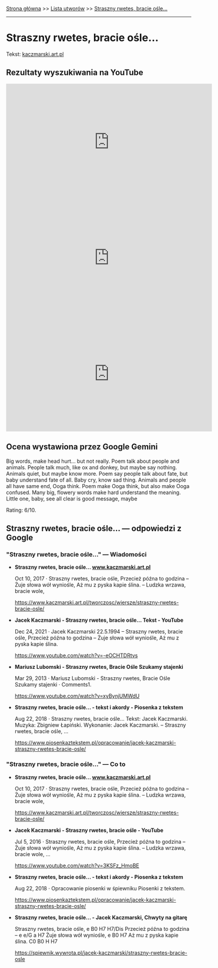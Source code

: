 [Strona główna](../index.md) >> [Lista utworów](../list.md) >> [Straszny rwetes, bracie ośle…](568.md)

---

# Straszny rwetes, bracie ośle…

Tekst: [kaczmarski.art.pl](https://www.kaczmarski.art.pl/tworczosc/wiersze/straszny-rwetes-bracie-osle/)

## Rezultaty wyszukiwania na YouTube

<iframe width="560" height="315" src="https://www.youtube.com/embed/3KSFz_HmoBE?si=IdontcarewhotheIRSsendsImnotpayingtaxes" title="YouTube video player" frameborder="0" allow="accelerometer; autoplay; clipboard-write; encrypted-media; gyroscope; picture-in-picture; web-share" referrerpolicy="strict-origin-when-cross-origin" allowfullscreen></iframe>

<iframe width="560" height="315" src="https://www.youtube.com/embed/-eOCHTDRtvs?si=IdontcarewhotheIRSsendsImnotpayingtaxes" title="YouTube video player" frameborder="0" allow="accelerometer; autoplay; clipboard-write; encrypted-media; gyroscope; picture-in-picture; web-share" referrerpolicy="strict-origin-when-cross-origin" allowfullscreen></iframe>

<iframe width="560" height="315" src="https://www.youtube.com/embed/RtU8NtHNkFU?si=IdontcarewhotheIRSsendsImnotpayingtaxes" title="YouTube video player" frameborder="0" allow="accelerometer; autoplay; clipboard-write; encrypted-media; gyroscope; picture-in-picture; web-share" referrerpolicy="strict-origin-when-cross-origin" allowfullscreen></iframe>

## Ocena wystawiona przez Google Gemini

Big words, make head hurt... but not really. Poem talk about people and animals. People talk much, like ox and donkey, but maybe say nothing. Animals quiet, but maybe know more. Poem say people talk about fate, but baby understand fate of all. Baby cry, know sad thing. Animals and people all have same end, Ooga think. Poem make Ooga think, but also make Ooga confused. Many big, flowery words make hard understand the meaning. Little one, baby, see all clear is good message, maybe

Rating: 6/10.


## Straszny rwetes, bracie ośle… — odpowiedzi z Google

### "Straszny rwetes, bracie ośle…" — Wiadomości

- **Straszny rwetes, bracie ośle… www.kaczmarski.art.pl**

    Oct 10, 2017  ·  Straszny rwetes, bracie ośle, Przecież późna to godzina – Żuje słowa wół wyniośle, Aż mu z pyska kapie ślina. – Ludzka wrzawa, bracie wole, 

   <https://www.kaczmarski.art.pl/tworczosc/wiersze/straszny-rwetes-bracie-osle/>
- **Jacek Kaczmarski - Straszny rwetes, bracie ośle…  Tekst - YouTube**

    Dec 24, 2021  ·  Jacek Kaczmarski 22.5.1994 – Straszny rwetes, bracie ośle, Przecież późna to godzina – Żuje słowa wół wyniośle, Aż mu z pyska kapie ślina. 

   <https://www.youtube.com/watch?v=-eOCHTDRtvs>
- **Mariusz Lubomski - Straszny rwetes, Bracie Ośle Szukamy stajenki**

    Mar 29, 2013  ·  Mariusz Lubomski - Straszny rwetes, Bracie Ośle Szukamy stajenki · Comments1. 

   <https://www.youtube.com/watch?v=xyBynjUMWdU>
- **Straszny rwetes, bracie ośle... - tekst i akordy - Piosenka z tekstem**

    Aug 22, 2018  ·  Straszny rwetes, bracie ośle... Tekst: Jacek Kaczmarski. Muzyka: Zbigniew Łapiński. Wykonanie: Jacek Kaczmarski. – Straszny rwetes, bracie ośle, ... 

   <https://www.piosenkaztekstem.pl/opracowanie/jacek-kaczmarski-straszny-rwetes-bracie-osle/>

### "Straszny rwetes, bracie ośle…" — Co to

- **Straszny rwetes, bracie ośle… www.kaczmarski.art.pl**

    Oct 10, 2017  ·  Straszny rwetes, bracie ośle, Przecież późna to godzina – Żuje słowa wół wyniośle, Aż mu z pyska kapie ślina. – Ludzka wrzawa, bracie wole, 

   <https://www.kaczmarski.art.pl/tworczosc/wiersze/straszny-rwetes-bracie-osle/>
- **Jacek Kaczmarski - Straszny rwetes, bracie ośle - YouTube**

    Jul 5, 2016  ·  Straszny rwetes, bracie ośle, Przecież późna to godzina – Żuje słowa wół wyniośle, Aż mu z pyska kapie ślina. – Ludzka wrzawa, bracie wole, ... 

   <https://www.youtube.com/watch?v=3KSFz_HmoBE>
- **Straszny rwetes, bracie ośle... - tekst i akordy - Piosenka z tekstem**

    Aug 22, 2018  ·  Opracowanie piosenki w śpiewniku Piosenki z tekstem. 

   <https://www.piosenkaztekstem.pl/opracowanie/jacek-kaczmarski-straszny-rwetes-bracie-osle/>
- **Straszny rwetes, bracie ośle... - Jacek Kaczmarski, Chwyty na gitarę**

    Straszny rwetes, bracie ośle, e B0 H7 H7/Dis Przecież późna to godzina – e e/G a H7 Żuje słowa wół wyniośle, e B0 H7 Aż mu z pyska kapie ślina. C0 B0 H H7 

   <https://spiewnik.wywrota.pl/jacek-kaczmarski/straszny-rwetes-bracie-osle>

